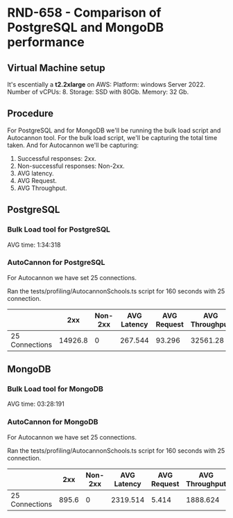 # RND-658 - Comparison of PostgreSQL and MongoDB performance

## Virtual Machine setup

It's escentially a **t2.2xlarge** on AWS:
  Platform: windows Server 2022.
  Number of vCPUs: 8.
  Storage: SSD with 80Gb.
  Memory: 32 Gb.

## Procedure

For PostgreSQL and for MongoDB we'll be running the bulk load script and Autocannon tool.
For the bulk load script, we'll be capturing the total time taken. And for Autocannon we'll be capturing:

  1. Successful responses: 2xx.
  2. Non-successful responses: Non-2xx.
  3. AVG latency.
  4. AVG Request.
  5. AVG Throughput.

## PostgreSQL

### Bulk Load tool for PostgreSQL

AVG time: 1:34:318

### AutoCannon for PostgreSQL

For Autocannon we have set 25 connections.

Ran the tests/profiling/AutocannonSchools.ts script for 160 seconds with 25 connection.

|                  | 2xx      | Non-2xx    | AVG Latency | AVG Request | AVG Throughput |
|------------------|----------|------------|-------------|-------------|----------------|
| 25 Connections   | 14926.8  | 0          | 267.544     | 93.296      | 32561.28       |

## MongoDB

### Bulk Load tool for MongoDB

AVG time: 03:28:191

### AutoCannon for MongoDB

For Autocannon we have set 25 connections.

Ran the tests/profiling/AutocannonSchools.ts script for 160 seconds with 25 connection.

|                  | 2xx      | Non-2xx    | AVG Latency | AVG Request | AVG Throughput |
|------------------|----------|------------|-------------|-------------|----------------|
| 25 Connections   | 895.6    | 0          | 2319.514    | 5.414       | 1888.624       |
